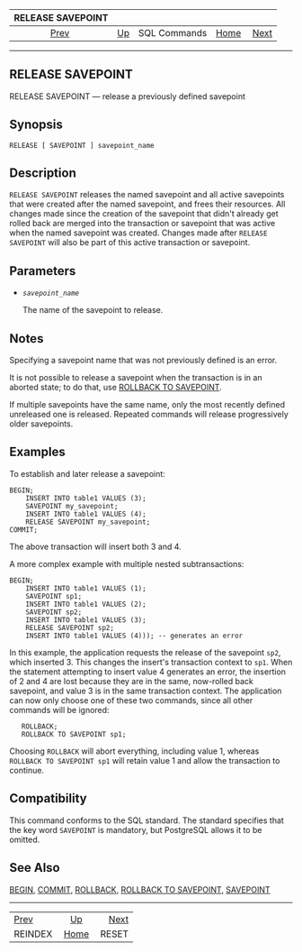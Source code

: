 <!--?xml version="1.0" encoding="UTF-8" standalone="no"?-->

|          RELEASE SAVEPOINT          |                                        |              |                                                       |                                 |
| :---------------------------------: | :------------------------------------- | :----------: | ----------------------------------------------------: | ------------------------------: |
| [Prev](sql-reindex.html "REINDEX")  | [Up](sql-commands.html "SQL Commands") | SQL Commands | [Home](index.html "PostgreSQL 17devel Documentation") |  [Next](sql-reset.html "RESET") |

***

[]()[]()

## RELEASE SAVEPOINT

RELEASE SAVEPOINT — release a previously defined savepoint

## Synopsis

    RELEASE [ SAVEPOINT ] savepoint_name

## Description

`RELEASE SAVEPOINT` releases the named savepoint and all active savepoints that were created after the named savepoint, and frees their resources. All changes made since the creation of the savepoint that didn't already get rolled back are merged into the transaction or savepoint that was active when the named savepoint was created. Changes made after `RELEASE SAVEPOINT` will also be part of this active transaction or savepoint.

## Parameters

*   *`savepoint_name`*

    The name of the savepoint to release.

## Notes

Specifying a savepoint name that was not previously defined is an error.

It is not possible to release a savepoint when the transaction is in an aborted state; to do that, use [ROLLBACK TO SAVEPOINT](sql-rollback-to.html "ROLLBACK TO SAVEPOINT").

If multiple savepoints have the same name, only the most recently defined unreleased one is released. Repeated commands will release progressively older savepoints.

## Examples

To establish and later release a savepoint:

    BEGIN;
        INSERT INTO table1 VALUES (3);
        SAVEPOINT my_savepoint;
        INSERT INTO table1 VALUES (4);
        RELEASE SAVEPOINT my_savepoint;
    COMMIT;

The above transaction will insert both 3 and 4.

A more complex example with multiple nested subtransactions:

    BEGIN;
        INSERT INTO table1 VALUES (1);
        SAVEPOINT sp1;
        INSERT INTO table1 VALUES (2);
        SAVEPOINT sp2;
        INSERT INTO table1 VALUES (3);
        RELEASE SAVEPOINT sp2;
        INSERT INTO table1 VALUES (4))); -- generates an error

In this example, the application requests the release of the savepoint `sp2`, which inserted 3. This changes the insert's transaction context to `sp1`. When the statement attempting to insert value 4 generates an error, the insertion of 2 and 4 are lost because they are in the same, now-rolled back savepoint, and value 3 is in the same transaction context. The application can now only choose one of these two commands, since all other commands will be ignored:

       ROLLBACK;
       ROLLBACK TO SAVEPOINT sp1;

Choosing `ROLLBACK` will abort everything, including value 1, whereas `ROLLBACK TO SAVEPOINT sp1` will retain value 1 and allow the transaction to continue.

## Compatibility

This command conforms to the SQL standard. The standard specifies that the key word `SAVEPOINT` is mandatory, but PostgreSQL allows it to be omitted.

## See Also

[BEGIN](sql-begin.html "BEGIN"), [COMMIT](sql-commit.html "COMMIT"), [ROLLBACK](sql-rollback.html "ROLLBACK"), [ROLLBACK TO SAVEPOINT](sql-rollback-to.html "ROLLBACK TO SAVEPOINT"), [SAVEPOINT](sql-savepoint.html "SAVEPOINT")

***

|                                     |                                                       |                                 |
| :---------------------------------- | :---------------------------------------------------: | ------------------------------: |
| [Prev](sql-reindex.html "REINDEX")  |         [Up](sql-commands.html "SQL Commands")        |  [Next](sql-reset.html "RESET") |
| REINDEX                             | [Home](index.html "PostgreSQL 17devel Documentation") |                           RESET |
